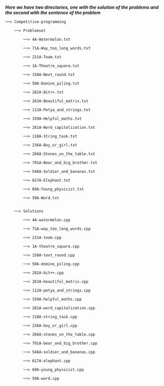 ***Here we have two directories, one with the solution of the problems and the second with the sentence of the problem***

    ──> Competitive-programming 

        ──> Problemset 

            ──> 4A-Watermalon.txt

            ──> 71A-Way_too_long_words.txt

            ──> 231A-Team.txt

            ──> 1A-Theatre_square.txt
            
            ──> 158A-Next_round.txt

            ──> 50A-Domino_piling.txt

            ──> 282A-Bit++.txt

            ──> 263A-Beautiful_matrix.txt

            ──> 112A-Petya_and_strings.txt

            ──> 339A-Helpful_maths.txt

            ──> 281A-Word_capitalization.txt

            ──> 118A-String_task.txt

            ──> 236A-Boy_or_girl.txt

            ──> 266A-Stones_on_the_table.txt

            ──> 791A-Bear_and_big_brother.txt

            ──> 546A-Soldier_and_bananas.txt

            ──> 617A-Elephant.txt

            ──> 69A-Young_physicist.txt

            ──> 59A-Word.txt

    
        ──> Solutions

            ──> 4A-watermelon.cpp

            ──> 71A-way_too_long_words.cpp

            ──> 231A-team.cpp

            ──> 1A-theatre_square.cpp
            
            ──> 158A-text_round.cpp

            ──> 50A-domino_piling.cpp

            ──> 282A-bit++.cpp

            ──> 263A-beautiful_matrix.cpp

            ──> 112A-petya_and_strings.cpp

            ──> 339A-helpful_maths.cpp

            ──> 281A-word_capitalization.cpp

            ──> 118A-string_task.cpp

            ──> 236A-boy_or_girl.cpp

            ──> 266A-stones_on_the_table.cpp

            ──> 791A-bear_and_big_brother.cpp

            ──> 546A-soldier_and_bananas.cpp

            ──> 617A-elephant.cpp

            ──> 69A-young_physicist.cpp

            ──> 59A-word.cpp